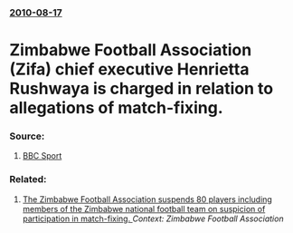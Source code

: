 ### [2010-08-17](/news/2010/08/17/index.md)

# Zimbabwe Football Association (Zifa) chief executive Henrietta Rushwaya is charged in relation to allegations of match-fixing. 




### Source:

1. [BBC Sport](http://news.bbc.co.uk/sport2/hi/football/africa/8922447.stm)

### Related:

1. [The Zimbabwe Football Association suspends 80 players including members of the Zimbabwe national football team on suspicion of participation in match-fixing. ](/news/2012/02/1/the-zimbabwe-football-association-suspends-80-players-including-members-of-the-zimbabwe-national-football-team-on-suspicion-of-participation.md) _Context: Zimbabwe Football Association_
